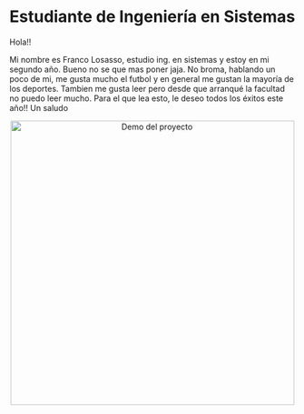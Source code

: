 # Estudiante de Ingeniería en Sistemas

Hola!!

Mi nombre es Franco Losasso, estudio ing. en sistemas y estoy en mi segundo año.
Bueno no se que mas poner jaja.
No broma, hablando un poco de mi, me gusta mucho el futbol y en general me gustan la mayoría de los deportes. Tambien me gusta leer pero desde que arranqué la facultad no puedo leer mucho.
Para el que lea esto, le deseo todos los éxitos este año!! Un saludo

<div align="center">
  <img src=https://github.com/user-attachments/assets/fdde0f6d-7fe5-4efd-b1b8-aeb5d3b57fc6 width="500" height="500" alt="Demo del proyecto">
</div>

